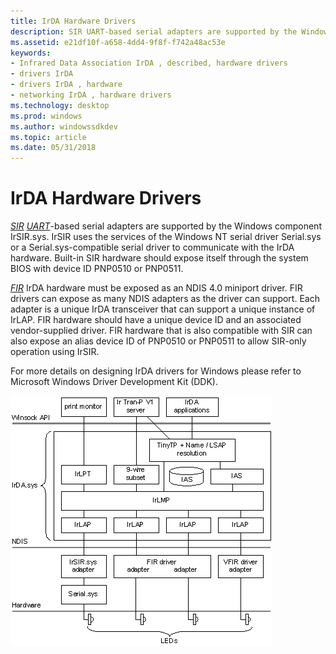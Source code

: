 ```yaml
---
title: IrDA Hardware Drivers
description: SIR UART-based serial adapters are supported by the Windows component IrSIR.sys.
ms.assetid: e21df10f-a658-4dd4-9f8f-f742a48ac53e
keywords:
- Infrared Data Association IrDA , described, hardware drivers
- drivers IrDA
- drivers IrDA , hardware
- networking IrDA , hardware drivers
ms.technology: desktop
ms.prod: windows
ms.author: windowssdkdev
ms.topic: article
ms.date: 05/31/2018
---
```


# IrDA Hardware Drivers

[*SIR*](https://www.bing.com/search?q=*SIR*) [*UART*](https://www.bing.com/search?q=*UART*)-based serial adapters are supported by the Windows component IrSIR.sys. IrSIR uses the services of the Windows NT serial driver Serial.sys or a Serial.sys-compatible serial driver to communicate with the IrDA hardware. Built-in SIR hardware should expose itself through the system BIOS with device ID PNP0510 or PNP0511.

[*FIR*](https://www.bing.com/search?q=*FIR*) IrDA hardware must be exposed as an NDIS 4.0 miniport driver. FIR drivers can expose as many NDIS adapters as the driver can support. Each adapter is a unique IrDA transceiver that can support a unique instance of IrLAP. FIR hardware should have a unique device ID and an associated vendor-supplied driver. FIR hardware that is also compatible with SIR can also expose an alias device ID of PNP0510 or PNP0511 to allow SIR-only operation using IrSIR.

For more details on designing IrDA drivers for Windows please refer to Microsoft Windows Driver Development Kit (DDK).

![windows irda architecture](images/irdaarch.png)

 

 




